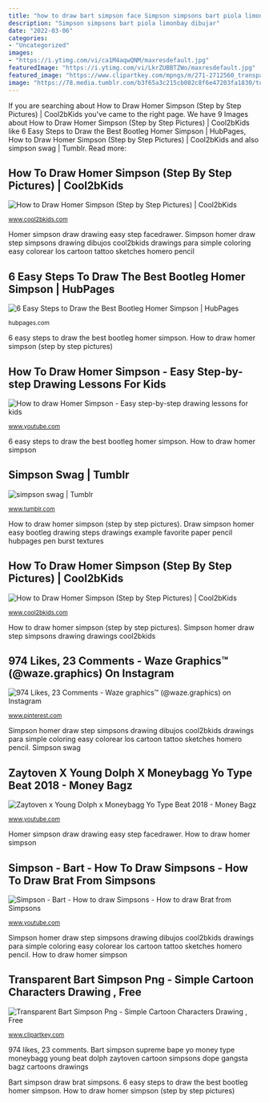 ```yaml
---
title: "how to draw bart simpson face Simpson simpsons bart piola limonbay dibujar"
description: "Simpson simpsons bart piola limonbay dibujar"
date: "2022-03-06"
categories:
- "Uncategorized"
images:
- "https://i.ytimg.com/vi/ca1M4aqwQNM/maxresdefault.jpg"
featuredImage: "https://i.ytimg.com/vi/LkrZUBBTZWo/maxresdefault.jpg"
featured_image: "https://www.clipartkey.com/mpngs/m/271-2712560_transparent-bart-simpson-png-simple-cartoon-characters-drawing.png"
image: "https://78.media.tumblr.com/b3f65a3c215cb082c8f6e47203fa1830/tumblr_mmhfc7u8bc1snpp9ao1_500.jpg"
---
```


If you are searching about How to Draw Homer Simpson (Step by Step Pictures) | Cool2bKids you've came to the right page. We have 9 Images about How to Draw Homer Simpson (Step by Step Pictures) | Cool2bKids like 6 Easy Steps to Draw the Best Bootleg Homer Simpson | HubPages, How to Draw Homer Simpson (Step by Step Pictures) | Cool2bKids and also simpson swag | Tumblr. Read more:

## How To Draw Homer Simpson (Step By Step Pictures) | Cool2bKids

![How to Draw Homer Simpson (Step by Step Pictures) | Cool2bKids](http://www.cool2bkids.com/wp-content/uploads/2015/06/How-to-Draw-Homer-Simpson-Step-9-185x300.jpg "How to draw homer simpson (step by step pictures)")

<small>www.cool2bkids.com</small>

Homer simpson draw drawing easy step facedrawer. Simpson homer draw step simpsons drawing dibujos cool2bkids drawings para simple coloring easy colorear los cartoon tattoo sketches homero pencil

## 6 Easy Steps To Draw The Best Bootleg Homer Simpson | HubPages

![6 Easy Steps to Draw the Best Bootleg Homer Simpson | HubPages](https://usercontent1.hubstatic.com/14456950_f1024.jpg "Simpson homer draw step simpsons drawing dibujos cool2bkids drawings para simple coloring easy colorear los cartoon tattoo sketches homero pencil")

<small>hubpages.com</small>

6 easy steps to draw the best bootleg homer simpson. How to draw homer simpson (step by step pictures)

## How To Draw Homer Simpson - Easy Step-by-step Drawing Lessons For Kids

![How to draw Homer Simpson - Easy step-by-step drawing lessons for kids](https://i.ytimg.com/vi/LkrZUBBTZWo/maxresdefault.jpg "Homer simpson draw drawing easy step facedrawer")

<small>www.youtube.com</small>

6 easy steps to draw the best bootleg homer simpson. How to draw homer simpson

## Simpson Swag | Tumblr

![simpson swag | Tumblr](https://78.media.tumblr.com/b3f65a3c215cb082c8f6e47203fa1830/tumblr_mmhfc7u8bc1snpp9ao1_500.jpg "Draw simpson homer easy bootleg drawing steps drawings example favorite paper pencil hubpages pen burst textures")

<small>www.tumblr.com</small>

How to draw homer simpson (step by step pictures). Draw simpson homer easy bootleg drawing steps drawings example favorite paper pencil hubpages pen burst textures

## How To Draw Homer Simpson (Step By Step Pictures) | Cool2bKids

![How to Draw Homer Simpson (Step by Step Pictures) | Cool2bKids](http://www.cool2bkids.com/wp-content/uploads/2015/06/How-to-Draw-Homer-Simpson-Step-10.jpg "How to draw homer simpson (step by step pictures)")

<small>www.cool2bkids.com</small>

How to draw homer simpson (step by step pictures). Simpson homer draw step simpsons drawing drawings cool2bkids

## 974 Likes, 23 Comments - Waze Graphics™ (@waze.graphics) On Instagram

![974 Likes, 23 Comments - Waze graphics™ (@waze.graphics) on Instagram](https://i.pinimg.com/originals/7c/96/6e/7c966ec7f7619709255bd97aeaddd781.jpg "Bart instagram simpson hypebeast simpsons supreme bape dope cartoon wallpapers waze")

<small>www.pinterest.com</small>

Simpson homer draw step simpsons drawing dibujos cool2bkids drawings para simple coloring easy colorear los cartoon tattoo sketches homero pencil. Simpson swag

## Zaytoven X Young Dolph X Moneybagg Yo Type Beat 2018 - Money Bagz

![Zaytoven x Young Dolph x Moneybagg Yo Type Beat 2018 - Money Bagz](https://i.ytimg.com/vi/NzsRqCXVh3c/maxresdefault.jpg "Homer simpson draw drawing easy step facedrawer")

<small>www.youtube.com</small>

Homer simpson draw drawing easy step facedrawer. How to draw homer simpson

## Simpson - Bart - How To Draw Simpsons - How To Draw Brat From Simpsons

![Simpson - Bart - How to draw Simpsons - How to draw Brat from Simpsons](https://i.ytimg.com/vi/ca1M4aqwQNM/maxresdefault.jpg "Bart instagram simpson hypebeast simpsons supreme bape dope cartoon wallpapers waze")

<small>www.youtube.com</small>

Simpson homer draw step simpsons drawing dibujos cool2bkids drawings para simple coloring easy colorear los cartoon tattoo sketches homero pencil. How to draw homer simpson

## Transparent Bart Simpson Png - Simple Cartoon Characters Drawing , Free

![Transparent Bart Simpson Png - Simple Cartoon Characters Drawing , Free](https://www.clipartkey.com/mpngs/m/271-2712560_transparent-bart-simpson-png-simple-cartoon-characters-drawing.png "How to draw homer simpson (step by step pictures)")

<small>www.clipartkey.com</small>

974 likes, 23 comments. Bart simpson supreme bape yo money type moneybagg young beat dolph zaytoven cartoon simpsons dope gangsta bagz cartoons drawings

Bart simpson draw brat simpsons. 6 easy steps to draw the best bootleg homer simpson. How to draw homer simpson (step by step pictures)
